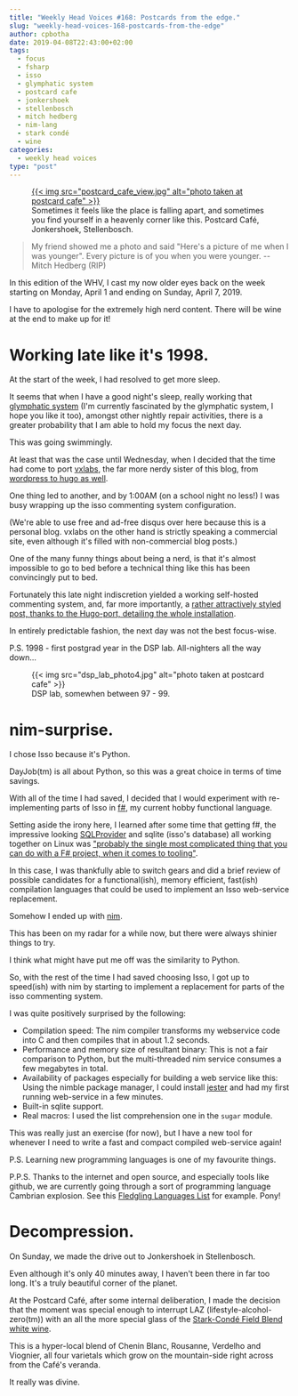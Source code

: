 ```yaml
---
title: "Weekly Head Voices #168: Postcards from the edge."
slug: "weekly-head-voices-168-postcards-from-the-edge"
author: cpbotha
date: 2019-04-08T22:43:00+02:00
tags:
  - focus
  - fsharp
  - isso
  - glymphatic system
  - postcard cafe
  - jonkershoek
  - stellenbosch
  - mitch hedberg
  - nim-lang
  - stark condé
  - wine
categories:
  - weekly head voices
type: "post"
---
```


<figure>
<a href="postcard_cafe_view.jpg">
{{< img src="postcard_cafe_view.jpg" alt="photo taken at postcard cafe" >}}
</a>
<figcaption> 
Sometimes it feels like the place is falling apart, and sometimes
you find yourself in a heavenly corner like this. Postcard Café, Jonkershoek,
Stellenbosch.
</figcaption>
</figure>

> My friend showed me a photo and said "Here's a picture of me when I was
> younger". Every picture is of you when you were younger.
> -- Mitch Hedberg (RIP)

In this edition of the WHV, I cast my now older eyes back on the week starting
on Monday, April 1 and ending on Sunday, April 7, 2019.

I have to apologise for the extremely high nerd content. There will be wine at
the end to make up for it!

# Working late like it's 1998.

At the start of the week, I had resolved to get more sleep.

It seems that when I have a good night's sleep, really working that
[glymphatic system](https://en.wikipedia.org/wiki/Glymphatic_system) (I'm
currently fascinated by the glymphatic system, I hope you like it too),
amongst other nightly repair activities, there is a greater probability that I
am able to hold my focus the next day.

This was going swimmingly.

At least that was the case until Wednesday, when I decided that the time had
come to port [vxlabs](https://vxlabs.com/), the far more nerdy sister of this
blog, from [wordpress to hugo as
well](https://cpbotha.net/2019/03/31/wordpress-to-hugo/).

One thing led to another, and by 1:00AM (on a school night no less!) I was
busy wrapping up the isso commenting system configuration.

(We're able to use free and ad-free disqus over here because this is a
personal blog. vxlabs on the other hand is strictly speaking a commercial
site, even although it's filled with non-commercial blog posts.)

One of the many funny things about being a nerd, is that it's almost
impossible to go to bed before a technical thing like this has been
convincingly put to bed.

Fortunately this late night indiscretion yielded a working self-hosted
commenting system, and, far more importantly, a [rather attractively styled
post, thanks to the Hugo-port, detailing the whole
installation](/2019/04/06/isso-on-webfaction/).

In entirely predictable fashion, the next day was not the best focus-wise.

P.S. 1998 - first postgrad year in the DSP lab. All-nighters all the way down...

<figure>
{{< img src="dsp_lab_photo4.jpg" alt="photo taken at postcard cafe" >}}
<figcaption>DSP lab, somewhen between 97 - 99.</figcaption>
</figure>

# nim-surprise.

I chose Isso because it's Python.

DayJob(tm) is all about Python, so this was a great choice in terms of time
savings.

With all of the time I had saved, I decided that I would experiment with
re-implementing parts of Isso in [f#](https://fsharp.org/), my current hobby
functional language.

Setting aside the irony here, I learned after some time that getting f#, the
impressive looking [SQLProvider](https://fsprojects.github.io/SQLProvider/) and
sqlite (isso's database) all working together on Linux was ["probably the
single most complicated thing that you can do with a F# project, when it comes
to
tooling"](https://www.reddit.com/r/fsharp/comments/8ufvzz/how_can_i_add_sqlprovider_to_my_existing_project/e1idy1o/).

In this case, I was thankfully able to switch gears and did a brief review of
possible candidates for a functional(ish), memory efficient, fast(ish)
compilation languages that could be used to implement an Isso web-service
replacement.

Somehow I ended up with [nim](https://nim-lang.org/).

This has been on my radar for a while now, but there were always shinier
things to try.

I think what might have put me off was the similarity to Python.

So, with the rest of the time I had saved choosing Isso, I got up to
speed(ish) with nim by starting to implement a replacement for parts of the
isso commenting system.

I was quite positively surprised by the following:

- Compilation speed: The nim compiler transforms my webservice code into C and
  then compiles that in about 1.2 seconds.
- Performance and memory size of resultant binary: This is not a fair
  comparison to Python, but the multi-threaded nim service consumes a few
  megabytes in total.
- Availability of packages especially for building a web service like this:
  Using the nimble package manager, I could install
  [jester](https://github.com/dom96/jester) and had my first running
  web-service in a few minutes.
- Built-in sqlite support.
- Real macros: I used the list comprehension one in the `sugar` module.

This was really just an exercise (for now), but I have a new tool for whenever
I need to write a fast and compact compiled web-service again!

P.S. Learning new programming languages is one of my favourite things.

P.P.S. Thanks to the internet and open source, and especially tools like
github, we are currently going through a sort of programming language Cambrian
explosion. See this [Fledgling Languages List](http://fll.presidentbeef.com/)
for example. Pony!

# Decompression.

On Sunday, we made the drive out to Jonkershoek in Stellenbosch.

Even although it's only 40 minutes away, I haven't been there in far too
long. It's a truly beautiful corner of the planet.

At the Postcard Café, after some internal deliberation, I made the decision
that the moment was special enough to interrupt LAZ
(lifestyle-alcohol-zero(tm)) with an all the more special glass of the
[Stark-Condé Field Blend white
wine](https://winemag.co.za/stark-conde-the-field-blend-2014/).

This is a hyper-local blend of Chenin Blanc, Rousanne, Verdelho and Viognier,
all four varietals which grow on the mountain-side right across from the
Café's veranda.

It really was divine.
